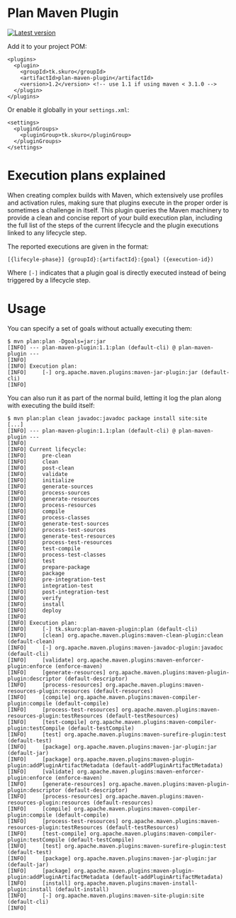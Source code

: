 Plan Maven Plugin
=================

[![Latest version](https://maven-badges.herokuapp.com/maven-central/tk.skuro/plan-maven-plugin/badge.svg)](http://search.maven.org/#artifactdetails|tk.skuro|plan-maven-plugin|1.2|)

Add it to your project POM:

    <plugins>
      <plugin>
        <groupId>tk.skuro</groupId>
        <artifactId>plan-maven-plugin</artifactId>
        <version>1.2</version> <!-- use 1.1 if using maven < 3.1.0 -->
      </plugin>
    </plugins>
    
Or enable it globally in your `settings.xml`:

    <settings>
      <pluginGroups>
        <pluginGroup>tk.skuro</pluginGroup>
      </pluginGroups>
    </settings>

Execution plans explained
=========================

When creating complex builds with Maven, which extensively use profiles and activation rules, making sure that plugins execute in the proper order is sometimes a challenge in itself. This plugin queries the Maven machinery to provide a clean and concise report of your build execution plan, including the full list of the steps of the current lifecycle and the plugin executions linked to any lifecycle step.

The reported executions are given in the format:

    [{lifecyle-phase}] {groupId}:{artifactId}:{goal} ({execution-id})
    
Where `[-]` indicates that a plugin goal is directly executed instead of being triggered by a lifecycle step.
    
Usage
=====

You can specify a set of goals without actually executing them:

    $ mvn plan:plan -Dgoals=jar:jar
    [INFO] --- plan-maven-plugin:1.1:plan (default-cli) @ plan-maven-plugin ---
    [INFO]
    [INFO] Execution plan:
    [INFO]     [-] org.apache.maven.plugins:maven-jar-plugin:jar (default-cli)
    [INFO]

You can also run it as part of the normal build, letting it log
the plan along with executing the build itself:

    $ mvn plan:plan clean javadoc:javadoc package install site:site
    [...]
    [INFO] --- plan-maven-plugin:1.1:plan (default-cli) @ plan-maven-plugin ---
    [INFO]
    [INFO] Current lifecycle:
    [INFO]     pre-clean
    [INFO]     clean
    [INFO]     post-clean
    [INFO]     validate
    [INFO]     initialize
    [INFO]     generate-sources
    [INFO]     process-sources
    [INFO]     generate-resources
    [INFO]     process-resources
    [INFO]     compile
    [INFO]     process-classes
    [INFO]     generate-test-sources
    [INFO]     process-test-sources
    [INFO]     generate-test-resources
    [INFO]     process-test-resources
    [INFO]     test-compile
    [INFO]     process-test-classes
    [INFO]     test
    [INFO]     prepare-package
    [INFO]     package
    [INFO]     pre-integration-test
    [INFO]     integration-test
    [INFO]     post-integration-test
    [INFO]     verify
    [INFO]     install
    [INFO]     deploy
    [INFO]
    [INFO] Execution plan:
    [INFO]     [-] tk.skuro:plan-maven-plugin:plan (default-cli)
    [INFO]     [clean] org.apache.maven.plugins:maven-clean-plugin:clean (default-clean)
    [INFO]     [-] org.apache.maven.plugins:maven-javadoc-plugin:javadoc (default-cli)
    [INFO]     [validate] org.apache.maven.plugins:maven-enforcer-plugin:enforce (enforce-maven)
    [INFO]     [generate-resources] org.apache.maven.plugins:maven-plugin-plugin:descriptor (default-descriptor)
    [INFO]     [process-resources] org.apache.maven.plugins:maven-resources-plugin:resources (default-resources)
    [INFO]     [compile] org.apache.maven.plugins:maven-compiler-plugin:compile (default-compile)
    [INFO]     [process-test-resources] org.apache.maven.plugins:maven-resources-plugin:testResources (default-testResources)
    [INFO]     [test-compile] org.apache.maven.plugins:maven-compiler-plugin:testCompile (default-testCompile)
    [INFO]     [test] org.apache.maven.plugins:maven-surefire-plugin:test (default-test)
    [INFO]     [package] org.apache.maven.plugins:maven-jar-plugin:jar (default-jar)
    [INFO]     [package] org.apache.maven.plugins:maven-plugin-plugin:addPluginArtifactMetadata (default-addPluginArtifactMetadata)
    [INFO]     [validate] org.apache.maven.plugins:maven-enforcer-plugin:enforce (enforce-maven)
    [INFO]     [generate-resources] org.apache.maven.plugins:maven-plugin-plugin:descriptor (default-descriptor)
    [INFO]     [process-resources] org.apache.maven.plugins:maven-resources-plugin:resources (default-resources)
    [INFO]     [compile] org.apache.maven.plugins:maven-compiler-plugin:compile (default-compile)
    [INFO]     [process-test-resources] org.apache.maven.plugins:maven-resources-plugin:testResources (default-testResources)
    [INFO]     [test-compile] org.apache.maven.plugins:maven-compiler-plugin:testCompile (default-testCompile)
    [INFO]     [test] org.apache.maven.plugins:maven-surefire-plugin:test (default-test)
    [INFO]     [package] org.apache.maven.plugins:maven-jar-plugin:jar (default-jar)
    [INFO]     [package] org.apache.maven.plugins:maven-plugin-plugin:addPluginArtifactMetadata (default-addPluginArtifactMetadata)
    [INFO]     [install] org.apache.maven.plugins:maven-install-plugin:install (default-install)
    [INFO]     [-] org.apache.maven.plugins:maven-site-plugin:site (default-cli)
    [INFO]
